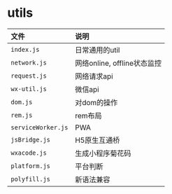 # utils

 
| 文件 | 说明 |
| :--- | :--- |
| ```index.js``` | 日常通用的util |
|  ```network.js``` | 网络online, offline状态监控 |
|  ```request.js``` | 网络请求api |
| ```wx-util.js``` | 微信api |
| ```dom.js``` | 对dom的操作 |
| ```rem.js``` | rem布局 |
| ```serviceWorker.js```  | PWA |
| ```jsBridge.js``` | H5原生互通桥 |
| ```wxacode.js```  | 生成小程序菊花码 |
| ```platform.js```   | 平台判断 |
| ```polyfill.js```   | 新语法兼容 |

